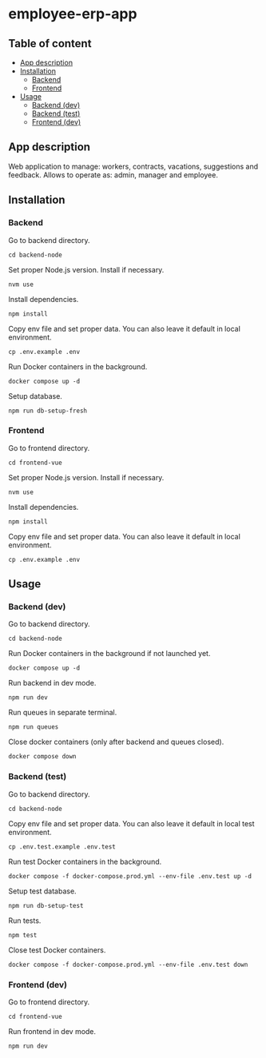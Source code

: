 # employee-erp-app

## Table of content

- [App description](#app-description)
- [Installation](#installation)
    - [Backend](#installation-backend)
    - [Frontend](#installation-frontend)
- [Usage](#usage)
    - [Backend (dev)](#usage-backend-dev)
    - [Backend (test)](#usage-backend-test)
    - [Frontend (dev)](#usage-frontend-dev)

## App description

Web application to manage: workers, contracts, vacations, suggestions and feedback. Allows to operate as: admin, manager and employee.

## Installation

<h3 id="installation-backend">Backend</h3>

Go to backend directory.

```
cd backend-node
```

Set proper Node.js version. Install if necessary.

```
nvm use
```

Install dependencies.

```
npm install
```

Copy env file and set proper data. You can also leave it default in local environment.

```
cp .env.example .env
```

Run Docker containers in the background.

```
docker compose up -d
```

Setup database.

```
npm run db-setup-fresh
```

<h3 id="installation-frontend">Frontend</h3>
Go to frontend directory.

```
cd frontend-vue
```

Set proper Node.js version. Install if necessary.

```
nvm use
```

Install dependencies.

```
npm install
```

Copy env file and set proper data. You can also leave it default in local environment.

```
cp .env.example .env
```

## Usage

<h3 id="usage-backend-dev">Backend (dev)</h3>
Go to backend directory.

```
cd backend-node
```

Run Docker containers in the background if not launched yet.

```
docker compose up -d
```

Run backend in dev mode.

```
npm run dev
```

Run queues in separate terminal.

```
npm run queues
```

Close docker containers (only after backend and queues closed).

```
docker compose down
```

<h3 id="usage-backend-test">Backend (test)</h3>
Go to backend directory.

```
cd backend-node
```

Copy env file and set proper data. You can also leave it default in local test environment.

```
cp .env.test.example .env.test
```

Run test Docker containers in the background.

```
docker compose -f docker-compose.prod.yml --env-file .env.test up -d
```

Setup test database.

```
npm run db-setup-test
```

Run tests.

```
npm test
```

Close test Docker containers.

```
docker compose -f docker-compose.prod.yml --env-file .env.test down
```

<h3 id="usage-frontend-dev">Frontend (dev)</h3>
Go to frontend directory.

```
cd frontend-vue
```

Run frontend in dev mode.

```
npm run dev
```
